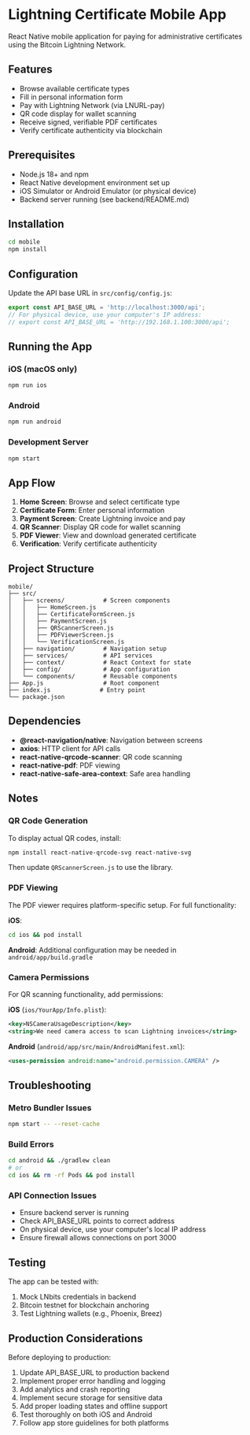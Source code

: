 # Lightning Certificate Mobile App

React Native mobile application for paying for administrative certificates using the Bitcoin Lightning Network.

## Features

- Browse available certificate types
- Fill in personal information form
- Pay with Lightning Network (via LNURL-pay)
- QR code display for wallet scanning
- Receive signed, verifiable PDF certificates
- Verify certificate authenticity via blockchain

## Prerequisites

- Node.js 18+ and npm
- React Native development environment set up
- iOS Simulator or Android Emulator (or physical device)
- Backend server running (see backend/README.md)

## Installation

```bash
cd mobile
npm install
```

## Configuration

Update the API base URL in `src/config/config.js`:

```javascript
export const API_BASE_URL = 'http://localhost:3000/api';
// For physical device, use your computer's IP address:
// export const API_BASE_URL = 'http://192.168.1.100:3000/api';
```

## Running the App

### iOS (macOS only)
```bash
npm run ios
```

### Android
```bash
npm run android
```

### Development Server
```bash
npm start
```

## App Flow

1. **Home Screen**: Browse and select certificate type
2. **Certificate Form**: Enter personal information
3. **Payment Screen**: Create Lightning invoice and pay
4. **QR Scanner**: Display QR code for wallet scanning
5. **PDF Viewer**: View and download generated certificate
6. **Verification**: Verify certificate authenticity

## Project Structure

```
mobile/
├── src/
│   ├── screens/           # Screen components
│   │   ├── HomeScreen.js
│   │   ├── CertificateFormScreen.js
│   │   ├── PaymentScreen.js
│   │   ├── QRScannerScreen.js
│   │   ├── PDFViewerScreen.js
│   │   └── VerificationScreen.js
│   ├── navigation/        # Navigation setup
│   ├── services/          # API services
│   ├── context/           # React Context for state
│   ├── config/            # App configuration
│   └── components/        # Reusable components
├── App.js                 # Root component
├── index.js              # Entry point
└── package.json
```

## Dependencies

- **@react-navigation/native**: Navigation between screens
- **axios**: HTTP client for API calls
- **react-native-qrcode-scanner**: QR code scanning
- **react-native-pdf**: PDF viewing
- **react-native-safe-area-context**: Safe area handling

## Notes

### QR Code Generation
To display actual QR codes, install:
```bash
npm install react-native-qrcode-svg react-native-svg
```

Then update `QRScannerScreen.js` to use the library.

### PDF Viewing
The PDF viewer requires platform-specific setup. For full functionality:

**iOS**:
```bash
cd ios && pod install
```

**Android**:
Additional configuration may be needed in `android/app/build.gradle`

### Camera Permissions
For QR scanning functionality, add permissions:

**iOS** (`ios/YourApp/Info.plist`):
```xml
<key>NSCameraUsageDescription</key>
<string>We need camera access to scan Lightning invoices</string>
```

**Android** (`android/app/src/main/AndroidManifest.xml`):
```xml
<uses-permission android:name="android.permission.CAMERA" />
```

## Troubleshooting

### Metro Bundler Issues
```bash
npm start -- --reset-cache
```

### Build Errors
```bash
cd android && ./gradlew clean
# or
cd ios && rm -rf Pods && pod install
```

### API Connection Issues
- Ensure backend server is running
- Check API_BASE_URL points to correct address
- On physical device, use your computer's local IP address
- Ensure firewall allows connections on port 3000

## Testing

The app can be tested with:
1. Mock LNbits credentials in backend
2. Bitcoin testnet for blockchain anchoring
3. Test Lightning wallets (e.g., Phoenix, Breez)

## Production Considerations

Before deploying to production:

1. Update API_BASE_URL to production backend
2. Implement proper error handling and logging
3. Add analytics and crash reporting
4. Implement secure storage for sensitive data
5. Add proper loading states and offline support
6. Test thoroughly on both iOS and Android
7. Follow app store guidelines for both platforms
